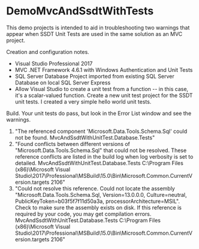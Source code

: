 # DemoMvcAndSsdtWithTests

This demo projects is intended to aid in troubleshooting two warnings that appear when SSDT Unit Tests are used in the same solution as an MVC project.

Creation and configuration notes.

- Visual Studio Professional 2017
- MVC .NET Framework 4.6.1 with Windows Authentication and Unit Tests
- SQL Server Database Project imported from existing SQL Server Database on local SQL Server Express
- Allow Visual Studio to create a unit test from a function -- in this case, it's a scalar-valued function. Create a new unit test project for the SSDT unit tests. I created a very simple hello world unit tests.

Build. Your unit tests do pass, but look in the Error List window and see the warnings.

1. "The referenced component 'Microsoft.Data.Tools.Schema.Sql' could not be found.	MvcAndSsdtWithUnitTest.Database.Tests"
2. "Found conflicts between different versions of "Microsoft.Data.Tools.Schema.Sql" that could not be resolved.  These reference conflicts are listed in the build log when log verbosity is set to detailed.	MvcAndSsdtWithUnitTest.Database.Tests	C:\Program Files (x86)\Microsoft Visual Studio\2017\Professional\MSBuild\15.0\Bin\Microsoft.Common.CurrentVersion.targets	2106"
3. "Could not resolve this reference. Could not locate the assembly "Microsoft.Data.Tools.Schema.Sql, Version=13.0.0.0, Culture=neutral, PublicKeyToken=b03f5f7f11d50a3a, processorArchitecture=MSIL". Check to make sure the assembly exists on disk. If this reference is required by your code, you may get compilation errors.	MvcAndSsdtWithUnitTest.Database.Tests	C:\Program Files (x86)\Microsoft Visual Studio\2017\Professional\MSBuild\15.0\Bin\Microsoft.Common.CurrentVersion.targets	2106"
